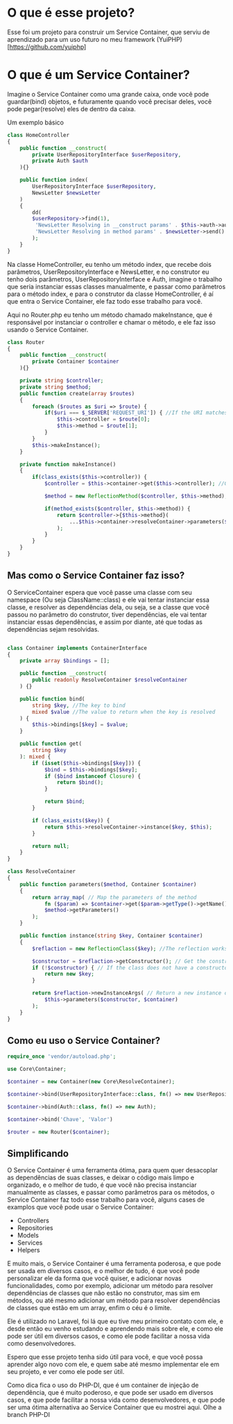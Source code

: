 # O que é esse projeto?

Esse foi um projeto para construir um Service Container, que serviu de aprendizado para um uso futuro no meu framework (YuiPHP)[https://github.com/yuiphp]

# O que é um Service Container?

Imagine o Service Container como uma grande caixa, onde você pode guardar(bind) objetos, e futuramente quando você precisar deles, você pode pegar(resolve) eles de dentro da caixa.

Um exemplo básico

```php HomeController.php
class HomeController
{	
	public function __construct(
		private UserRepositoryInterface $userRepository,
		private Auth $auth
	){}

	public function index(
		UserRepositoryInterface $userRepository,
		NewsLetter $newsLetter
	)
	{
		dd(
		$userRepository->find(1),
		 'NewsLetter Resolving in __construct params' . $this->auth->auth(), 
		 'NewsLetter Resolving in method params' . $newsLetter->send()
		);
	}
}
```

Na classe HomeController, eu tenho um método index, que recebe dois parâmetros, UserRepositoryInterface e NewsLetter, e no construtor eu tenho dois parâmetros, UserRepositoryInterface e Auth, imagine o trabalho que seria instanciar essas classes manualmente, e passar como parâmetros para o método index, e para o construtor da classe HomeController, é aí que entra o Service Container, ele faz todo esse trabalho para você.

Aqui no Router.php eu tenho um método chamado makeInstance, que é responsável por instanciar o controller e chamar o método, e ele faz isso usando o Service Container.

```php Router.php
class Router
{
	public function __construct(
		private Container $container
	){}

	private string $controller;
	private string $method;
	public function create(array $routes)
	{
		foreach ($routes as $uri => $route) {
			if($uri === $_SERVER['REQUEST_URI']) { //If the URI matches the current request URI
				$this->controller = $route[0];
				$this->method = $route[1];
			}
		}
		$this->makeInstance();
	}

	private function makeInstance()
	{
		if(class_exists($this->controller)) {
			$controller = $this->container->get($this->controller); //Get the controller from the container

			$method = new ReflectionMethod($controller, $this->method); //Get the method from the controller

			if(method_exists($controller, $this->method)) {
				return $controller->{$this->method}(
					...$this->container->resolveContainer->parameters($method, $this->container) //Resolve the parameters for the method
				);
			}
		}
	}
}
```

## Mas como o Service Container faz isso?

O ServiceContainer espera que você passe uma classe com seu namespace (Ou seja ClassName::class) e ele vai tentar instanciar essa classe, e resolver as dependências dela, ou seja, se a classe que você passou no parâmetro do construtor, tiver dependências, ele vai tentar instanciar essas dependências, e assim por diante, até que todas as dependências sejam resolvidas.

```php Container.php

class Container implements ContainerInterface
{
	private array $bindings = [];

	public function __construct(
		public readonly ResolveContainer $resolveContainer
	) {}

	public function bind(
		string $key, //The key to bind
		mixed $value //The value to return when the key is resolved
	) {
		$this->bindings[$key] = $value;
	}

	public function get(
		string $key
	): mixed {
		if (isset($this->bindings[$key])) {
			$bind = $this->bindings[$key];
			if ($bind instanceof Closure) {
				return $bind();
			}

			return $bind;
		}

		if (class_exists($key)) {
			return $this->resolveContainer->instance($key, $this);
		}

		return null;
	}
}

```

```php ResolveContainer.php
class ResolveContainer
{
	public function parameters($method, Container $container)
	{
		return array_map( // Map the parameters of the method
			fn ($param) => $container->get($param->getType()->getName()), // Get the type of the parameter and resolve it from the container
			$method->getParameters()
		);		
	}

	public function instance(string $key, Container $container)
	{
		$reflaction = new ReflectionClass($key); //The reflection works as a mirror of the class

		$constructor = $reflaction->getConstructor(); // Get the constructor of the class
		if (!$constructor) { // If the class does not have a constructor return a new instance of the class
			return new $key;
		}

		return $reflaction->newInstanceArgs( // Return a new instance of the class with its dependencies resolved
			$this->parameters($constructor, $container)
		);
	}
}
```

## Como eu uso o Service Container?

```php index.php
require_once 'vendor/autoload.php';

use Core\Container;

$container = new Container(new Core\ResolveContainer);

$container->bind(UserRepositoryInterface::class, fn() => new UserRepository);

$container->bind(Auth::class, fn() => new Auth);

$container->bind('Chave', 'Valor')

$router = new Router($container);

```

## Simplificando

O Service Container é uma ferramenta ótima, para quem quer desacoplar as dependências de suas classes, e deixar o código mais limpo e organizado, e o melhor de tudo, é que você não precisa instanciar manualmente as classes, e passar como parâmetros para os métodos, o Service Container faz todo esse trabalho para você, alguns cases de examplos que você pode usar o Service Container:

- Controllers
- Repositories
- Models
- Services
- Helpers

E muito mais, o Service Container é uma ferramenta poderosa, e que pode ser usada em diversos casos, e o melhor de tudo, é que você pode personalizar ele da forma que você quiser, e adicionar novas funcionalidades, como por exemplo, adicionar um método para resolver dependências de classes que não estão no construtor, mas sim em métodos, ou até mesmo adicionar um método para resolver dependências de classes que estão em um array, enfim o céu é o limite.

Ele é utilizado no Laravel, foi lá que eu tive meu primeiro contato com ele, e desde então eu venho estudando e aprendendo mais sobre ele, e como ele pode ser útil em diversos casos, e como ele pode facilitar a nossa vida como desenvolvedores.

Espero que esse projeto tenha sido útil para você, e que você possa aprender algo novo com ele, e quem sabe até mesmo implementar ele em seu projeto, e ver como ele pode ser útil.

Como dica fica o uso do PHP-DI, que é um container de injeção de dependência, que é muito poderoso, e que pode ser usado em diversos casos, e que pode facilitar a nossa vida como desenvolvedores, e que pode ser uma ótima alternativa ao Service Container que eu mostrei aqui. Olhe a branch PHP-DI